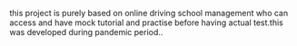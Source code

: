 this project is purely based on online driving school management who can access and have mock tutorial and practise before having actual test.this was developed during pandemic period..
